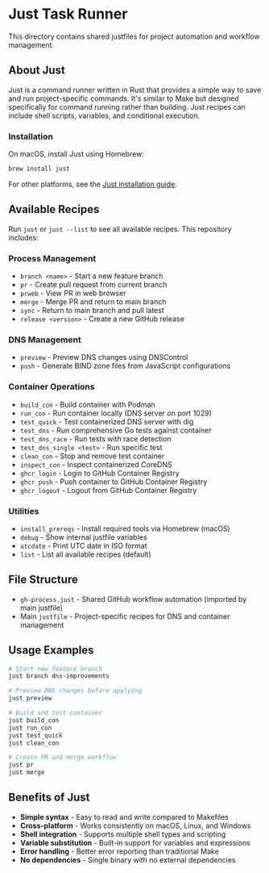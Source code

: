 # Just Task Runner

This directory contains shared justfiles for project automation and workflow management.

## About Just

Just is a command runner written in Rust that provides a simple way to save and run project-specific commands. It's similar to Make but designed specifically for command running rather than building. Just recipes can include shell scripts, variables, and conditional execution.

### Installation

On macOS, install Just using Homebrew:

```bash
brew install just
```

For other platforms, see the [Just installation guide](https://just.systems/man/en/chapter_4.html).

## Available Recipes

Run `just` or `just --list` to see all available recipes. This repository includes:

### Process Management

- `branch <name>` - Start a new feature branch
- `pr` - Create pull request from current branch  
- `prweb` - View PR in web browser
- `merge` - Merge PR and return to main branch
- `sync` - Return to main branch and pull latest
- `release <version>` - Create a new GitHub release

### DNS Management

- `preview` - Preview DNS changes using DNSControl
- `push` - Generate BIND zone files from JavaScript configurations

### Container Operations

- `build_con` - Build container with Podman
- `run_con` - Run container locally (DNS server on port 1029)
- `test_quick` - Test containerized DNS server with dig
- `test_dns` - Run comprehensive Go tests against container
- `test_dns_race` - Run tests with race detection
- `test_dns_single <test>` - Run specific test
- `clean_con` - Stop and remove test container
- `inspect_con` - Inspect containerized CoreDNS
- `ghcr_login` - Login to GitHub Container Registry
- `ghcr_push` - Push container to GitHub Container Registry
- `ghcr_logout` - Logout from GitHub Container Registry

### Utilities

- `install_prereqs` - Install required tools via Homebrew (macOS)
- `debug` - Show internal justfile variables
- `utcdate` - Print UTC date in ISO format
- `list` - List all available recipes (default)

## File Structure

- `gh-process.just` - Shared GitHub workflow automation (imported by main justfile)
- Main `justfile` - Project-specific recipes for DNS and container management

## Usage Examples

```bash
# Start new feature branch
just branch dns-improvements

# Preview DNS changes before applying
just preview

# Build and test container
just build_con
just run_con
just test_quick
just clean_con

# Create PR and merge workflow
just pr
just merge
```

## Benefits of Just

- **Simple syntax** - Easy to read and write compared to Makefiles
- **Cross-platform** - Works consistently on macOS, Linux, and Windows
- **Shell integration** - Supports multiple shell types and scripting
- **Variable substitution** - Built-in support for variables and expressions
- **Error handling** - Better error reporting than traditional Make
- **No dependencies** - Single binary with no external dependencies
